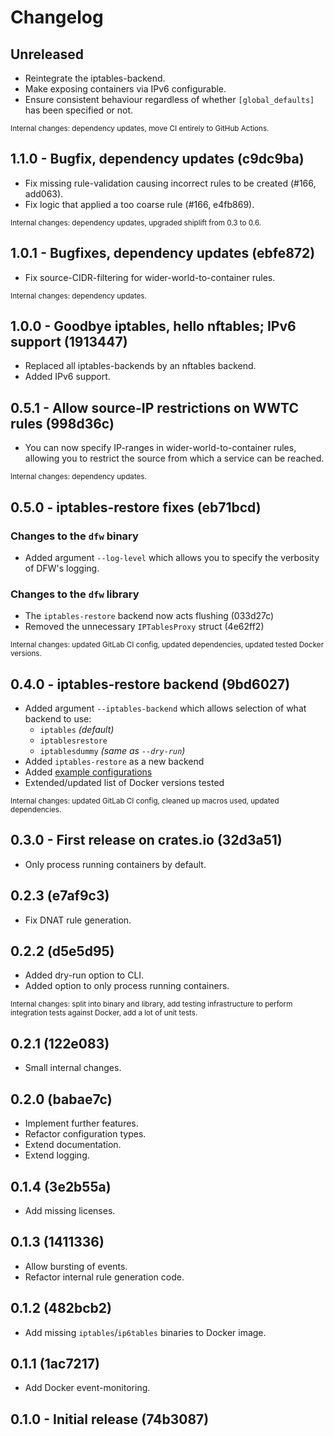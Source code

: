 # Changelog

<!-- next-header -->

## Unreleased

* Reintegrate the iptables-backend.
* Make exposing containers via IPv6 configurable.
* Ensure consistent behaviour regardless of whether `[global_defaults]` has been specified or not.

<sub>Internal changes: dependency updates, move CI entirely to GitHub Actions.</sub>

## 1.1.0 - Bugfix, dependency updates (c9dc9ba)

* Fix missing rule-validation causing incorrect rules to be created (#166, add063).
* Fix logic that applied a too coarse rule (#166, e4fb869).

<sub>Internal changes: dependency updates, upgraded shiplift from 0.3 to 0.6.</sub>

## 1.0.1 - Bugfixes, dependency updates (ebfe872)

* Fix source-CIDR-filtering for wider-world-to-container rules.

<sub>Internal changes: dependency updates.</sub>

## 1.0.0 - Goodbye iptables, hello nftables; IPv6 support (1913447)

* Replaced all iptables-backends by an nftables backend.
* Added IPv6 support.

## 0.5.1 - Allow source-IP restrictions on WWTC rules (998d36c)

* You can now specify IP-ranges in wider-world-to-container rules, allowing you to restrict the source from which a service can be reached.

<sub>Internal changes: dependency updates.</sub>

## 0.5.0 - iptables-restore fixes (eb71bcd)

### Changes to the `dfw` binary

* Added argument `--log-level` which allows you to specify the verbosity of DFW's logging.

### Changes to the `dfw` library

* The `iptables-restore` backend now acts flushing (033d27c)
* Removed the unnecessary `IPTablesProxy` struct (4e62ff2)

<sub>Internal changes: updated GitLab CI config, updated dependencies, updated tested Docker versions.</sub>

## 0.4.0 - iptables-restore backend (9bd6027)

* Added argument `--iptables-backend` which allows selection of what backend to use:
    * `iptables` *(default)*
    * `iptablesrestore`
    * `iptablesdummy` *(same as `--dry-run`)*
* Added `iptables-restore` as a new backend
* Added [example configurations](examples/)
* Extended/updated list of Docker versions tested

<sub>Internal changes: updated GitLab CI config, cleaned up macros used, updated dependencies.</sub>

## 0.3.0 - First release on crates.io (32d3a51)

* Only process running containers by default.

## 0.2.3 (e7af9c3)

* Fix DNAT rule generation.

## 0.2.2 (d5e5d95)

* Added dry-run option to CLI.
* Added option to only process running containers.

<sub>Internal changes: split into binary and library, add testing infrastructure to perform integration tests against Docker, add a lot of unit tests.</sub>

## 0.2.1 (122e083)

* Small internal changes.

## 0.2.0 (babae7c)

* Implement further features.
* Refactor configuration types.
* Extend documentation.
* Extend logging.

## 0.1.4 (3e2b55a)

* Add missing licenses.

## 0.1.3 (1411336)

* Allow bursting of events.
* Refactor internal rule generation code.

## 0.1.2 (482bcb2)

* Add missing `iptables`/`ip6tables` binaries to Docker image.

## 0.1.1 (1ac7217)

* Add Docker event-monitoring.

## 0.1.0 - Initial release (74b3087)
